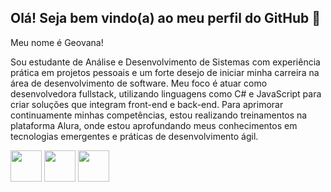 ## Olá! Seja bem vindo(a) ao meu perfil do GitHub 👋
Meu nome é Geovana!

Sou estudante de Análise e Desenvolvimento de Sistemas com experiência prática em projetos pessoais e um forte desejo de iniciar minha carreira na área de desenvolvimento de software. Meu foco é atuar como desenvolvedora fullstack, utilizando linguagens como C# e JavaScript para criar soluções que integram front-end e back-end.
Para aprimorar continuamente minhas competências, estou realizando treinamentos na plataforma Alura, onde estou aprofundando meus conhecimentos em tecnologias emergentes e práticas de desenvolvimento ágil.

<img src="https://cdn.jsdelivr.net/gh/devicons/devicon@latest/icons/css3/css3-plain-wordmark.svg" width="50px" heigth="25px"/>  <img src="https://cdn.jsdelivr.net/gh/devicons/devicon@latest/icons/html5/html5-plain-wordmark.svg" width="50px" heigth="25px"/>
<img src="https://cdn.jsdelivr.net/gh/devicons/devicon@latest/icons/csharp/csharp-line.svg" width="50px" heigth="25px"/>

